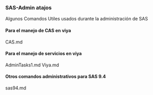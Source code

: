 ### SAS-Admin atajos
Algunos Comandos Utiles usados durante la administración de SAS

#### Para el manejo de CAS en viya
CAS.md
#### Para el manejo de servicios en viya 
AdminTasks1.md
Viya.md
#### Otros comandos administrativos para SAS 9.4 
sas94.md
